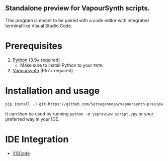 ## Standalone preview for VapourSynth scripts.

This program is meant to be paired with a code editor with integrated terminal like Visual Studio Code.

# Prerequisites

1. [Python](https://www.Python.org/downloads) (3.9+ required)
    * Make sure to install Python to your `PATH`.
1. [Vapoursynth](https://github.com/vapoursynth/vapoursynth/releases) (R57+ required)

# Installation and usage

```bash
pip install -U git+https://github.com/Setsugennoao/vapoursynth-preview.git
```

It can then be used by running `python -m vspreview script.vpy` or your preferred way in your IDE.

# IDE Integration

* [VSCode](docs/vscode_install.md)
